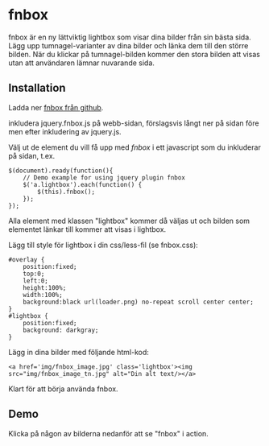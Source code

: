 fnbox
====

fnbox är en ny lättviktig lightbox som visar dina bilder från sin bästa sida. Lägg upp tumnagel-varianter av dina bilder och länka dem till den större bilden. När du klickar på tumnagel-bilden kommer den stora bilden att visas utan att användaren lämnar nuvarande sida.

## Installation

Ladda ner [fnbox från github](https://github.com/fnlive/fnbox).

inkludera jquery.fnbox.js på webb-sidan, förslagsvis långt ner på sidan före </body> men efter inkludering av jquery.js.

Välj ut de element du vill få upp med *fnbox* i ett javascript som du inkluderar på sidan, t.ex.

    $(document).ready(function(){
        // Demo example for using jquery plugin fnbox
        $('a.lightbox').each(function() {
            $(this).fnbox();
        });
    });

Alla <a> element med klassen "lightbox" kommer då väljas ut och bilden som <a> elementet länkar till kommer att visas i lightbox.

Lägg till style för lightbox i din css/less-fil (se fnbox.css):

    #overlay {
        position:fixed;
        top:0;
        left:0;
        height:100%;
        width:100%;
        background:black url(loader.png) no-repeat scroll center center;
    }
    #lightbox {
        position:fixed;
        background: darkgray;
    }

Lägg in dina bilder med följande html-kod:

    <a href='img/fnbox_image.jpg' class='lightbox'><img src="img/fnbox_image_tn.jpg" alt="Din alt text/></a>

Klart för att börja använda fnbox.

## Demo

Klicka på någon av bilderna nedanför att se "fnbox" i action.

